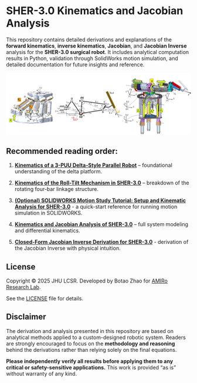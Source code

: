 # SHER-3.0 Kinematics and Jacobian Analysis

This repository contains detailed derivations and explanations of the **forward kinematics**, **inverse kinematics**, **Jacobian**, and **Jacobian Inverse** analysis for the **SHER-3.0 surgical robot**. It includes analytical computation results in Python, validation through SolidWorks motion simulation, and detailed documentation for future insights and reference.

![](https://github.com/zhaob5/sher3-kinematics/blob/main/Figures/SHER-3.0.png)

## Recommended reading order:

1. **[Kinematics of a 3-PUU Delta-Style Parallel Robot](https://github.com/zhaob5/sher3-kinematics/blob/main/Kinematics%20of%20a%203-PUU%20Delta-Style%20Parallel%20Robot.pdf)** – foundational understanding of the delta platform.

2. **[Kinematics of the Roll-Tilt Mechanism in SHER-3.0](https://github.com/zhaob5/sher3-kinematics/blob/main/Kinematics%20of%20the%20Roll-Tilt%20Mechanism%20in%20SHER-3.0.pdf)** – breakdown of the rotating four-bar linkage structure.
   
3. **[(Optional) SOLIDWORKS Motion Study Tutorial: Setup and Kinematic Analysis for SHER-3.0](https://github.com/zhaob5/sher3-kinematics/blob/main/SOLIDWORKS%20Motion%20Study%20Tutorial%20Setup%20and%20Kinematic%20Analysis%20for%20SHER-3.0.pdf)** - a quick-start reference for running motion simulation in SOLIDWORKS.

4. **[Kinematics and Jacobian Analysis of SHER-3.0](https://github.com/zhaob5/sher3-kinematics/blob/main/Kinematics%20and%20Jacobian%20Analysis%20of%20SHER-3.0.pdf)** – full system modeling and differential kinematics.

5. **[Closed-Form Jacobian Inverse Derivation for SHER-3.0](https://github.com/zhaob5/sher3-kinematics/blob/main/Closed-Form%20Jacobian%20Inverse%20Derivation%20for%20SHER-3.0.pdf)** - derivation of the Jacobian Inverse with physical intuition.

## License

Copyright © 2025 JHU LCSR. Developed by Botao Zhao for [AMIRo Research Lab](https://amiro.lcsr.jhu.edu/).

See the [LICENSE](./LICENSE) file for details.

## Disclaimer

The derivation and analysis presented in this repository are based on analytical methods applied to a custom-designed robotic system. Readers are strongly encouraged to focus on the **methodology and reasoning** behind the derivations rather than relying solely on the final equations.

**Please independently verify all results before applying them to any critical or safety-sensitive applications.** This work is provided “as is” without warranty of any kind.

